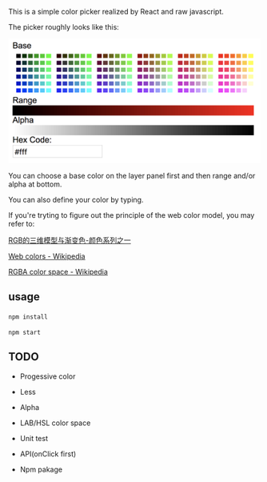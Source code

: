 
This is a simple color picker realized by React and raw javascript.

The picker roughly looks like this:

![image](https://github.com/yukirang/color-picker/blob/master/src/picker.png)

You can choose a base color on the layer panel first and then range and/or alpha at bottom.

You can also define your color by typing.

If you're tryting to figure out the principle of the web color model, you may refer to:

[RGB的三维模型与渐变色-颜色系列之一](http://www.cnblogs.com/Free-Thinker/p/5569792.html)

[Web colors - Wikipedia](https://en.wikipedia.org/wiki/Web_colors)

[RGBA color space - Wikipedia](https://en.wikipedia.org/wiki/RGBA_color_space)


## usage

`npm install`

`npm start`


## TODO

* Progessive color

* Less

* Alpha

* LAB/HSL color space

* Unit test

* API(onClick first)

* Npm pakage


